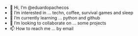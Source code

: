 - 👋 Hi, I’m @eduardopachecos
- 👀 I’m interested in ... techn, coffee, survival games and sleep
- 🌱 I’m currently learning ... python and github
- 💞️ I’m looking to collaborate on ... some projects
- 📫 How to reach me ... by email

<!---
eduardopachecos/eduardopachecos is a ✨ special ✨ repository because its `README.md` (this file) appears on your GitHub profile.
You can click the Preview link to take a look at your changes.
--->
